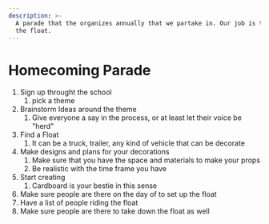 ```yaml
---
description: >-
  A parade that the organizes annually that we partake in. Our job is to make
  the float.
---
```


# Homecoming Parade

1. Sign up throught the school
   1. pick a theme&#x20;
2. Brainstorm Ideas around the theme
   1. Give everyone a say in the process, or at least let their voice be "herd"&#x20;
3. Find a Float
   1. It can be a truck, trailer, any kind of vehicle that can be decorate
4. Make designs and plans for your decorations&#x20;
   1. Make sure that you have the space and materials to make your props
   2. Be realistic with the time frame you have
5. Start creating
   1. Cardboard is your bestie in this sense
6. Make sure people are there on the day of to set up the float
7. Have a list of people riding the float&#x20;
8. Make sure people are there to take down the float as well&#x20;
